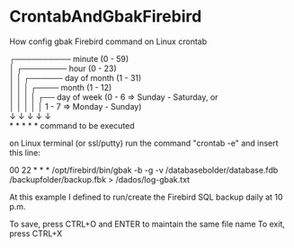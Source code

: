 # CrontabAndGbakFirebird
How config gbak Firebird command on Linux crontab




  ┌────────── minute (0 - 59)<br>
  │ ┌──────── hour (0 - 23)<br>
  │ │ ┌────── day of month (1 - 31)<br>
  │ │ │ ┌──── month (1 - 12)<br>
  │ │ │ │ ┌── day of week (0 - 6 => Sunday - Saturday, or<br>
  │ │ │ │ │                1 - 7 => Monday - Sunday)<br>
  ↓ ↓ ↓ ↓ ↓<br>
  &#42; * * * * command to be executed
 
 
on Linux terminal (or ssl/putty) run the command "crontab -e" and insert this line:

00 22 * * * /opt/firebird/bin/gbak -b -g -v /databasebolder/database.fdb /backupfolder/backup.fbk > /dados/log-gbak.txt

At this example I defined to run/create the Firebird SQL backup daily at 10 p.m. 


To save, press CTRL+O and ENTER to maintain the same file name
To exit, press CTRL+X
